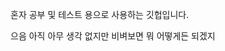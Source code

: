 혼자 공부 및 테스트 용으로 사용하는 깃헙입니다.

으음 아직 아무 생각 없지만 비벼보면 뭐 어떻게든 되겠지


<!---
ekwoo/ekwoo is a ✨ special ✨ repository because its `README.md` (this file) appears on your GitHub profile.
You can click the Preview link to take a look at your changes.
--->
